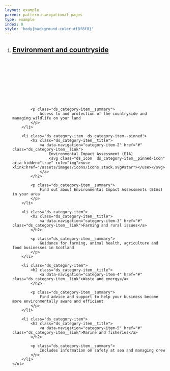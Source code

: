 ```yaml
---
layout: example
parent: pattern.navigational-pages
type: example
index: 0
style: 'body{background-color:#f8f8f8}'
---
```


<nav aria-label="Category navigation">
    <ol class="ds_category-list  ds_category-list--grid">
        <li class="ds_category-item  ds_category-item--pinned">
            <h2 class="ds_category-item__title">
                <a data-navigation="category-item-1" href="#" class="ds_category-item__link">
                    Environment and countryside
                    <svg class="ds_icon  ds_category-item__pinned-icon" aria-hidden="true" role="img"><use xlink:href="/assets/images/icons/icons.stack.svg#star"></use></svg>
                </a>
            </h2>

            <p class="ds_category-item__summary">
                Access to and protection of the countryside and managing wildlife on your land
            </p>
        </li>

        <li class="ds_category-item  ds_category-item--pinned">
            <h2 class="ds_category-item__title">
                <a data-navigation="category-item-2" href="#" class="ds_category-item__link">
                    Environmental Impact Assessment (EIA)
                    <svg class="ds_icon  ds_category-item__pinned-icon" aria-hidden="true" role="img"><use xlink:href="/assets/images/icons/icons.stack.svg#star"></use></svg>
                </a>
            </h2>

            <p class="ds_category-item__summary">
                Find out about Environmental Impact Assessments (EIAs) in your area
            </p>
        </li>

        <li class="ds_category-item">
            <h2 class="ds_category-item__title">
                <a data-navigation="category-item-3" href="#" class="ds_category-item__link">Farming and rural issues</a>
            </h2>

            <p class="ds_category-item__summary">
                Guidance for farming, animal health, agriculture and food businesses in Scotland
            </p>
        </li>

        <li class="ds_category-item">    
            <h2 class="ds_category-item__title">
                <a data-navigation="category-item-4" href="#" class="ds_category-item__link">Waste and energy</a>
            </h2>

            <p class="ds_category-item__summary">
                Find advice and support to help your business become more environmentally aware and efficient
            </p>
        </li>

        <li class="ds_category-item">
            <h2 class="ds_category-item__title">
                <a data-navigation="category-item-5" href="#" class="ds_category-item__link">Marine and fisheries</a>
            </h2>

            <p class="ds_category-item__summary">
                Includes information on safety at sea and managing crew
            </p>
        </li>
    </ol>
</nav>
